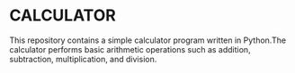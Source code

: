 # CALCULATOR
This repository contains a simple calculator program written in Python.The calculator performs basic arithmetic operations such as addition, subtraction, multiplication, and division.
